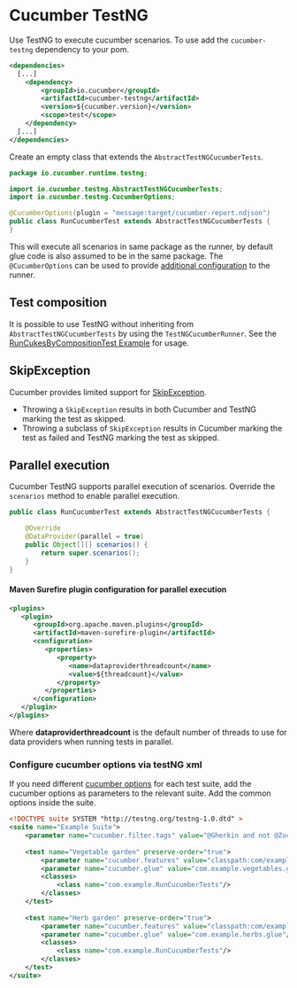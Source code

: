 Cucumber TestNG 
==============

Use TestNG to execute cucumber scenarios. To use add the `cucumber-testng` dependency to your pom.

```xml
<dependencies>
  [...]
    <dependency>
        <groupId>io.cucumber</groupId>
        <artifactId>cucumber-testng</artifactId>
        <version>${cucumber.version}</version>
        <scope>test</scope>
    </dependency>
  [...]
</dependencies>
```

Create an empty class that extends the `AbstractTestNGCucumberTests`.

```java
package io.cucumber.runtime.testng;

import io.cucumber.testng.AbstractTestNGCucumberTests;
import io.cucumber.testng.CucumberOptions;

@CucumberOptions(plugin = "message:target/cucumber-report.ndjson")
public class RunCucumberTest extends AbstractTestNGCucumberTests {
}
```

This will execute all scenarios in same package as the runner, by default glue code is also assumed to be in the same 
package. The `@CucumberOptions` can be used to provide
[additional configuration](https://docs.cucumber.io/cucumber/api/#list-configuration-options) to the runner. 

## Test composition ##

It is possible to use TestNG without inheriting from `AbstractTestNGCucumberTests` by using the `TestNGCucumberRunner`. 
See the [RunCukesByCompositionTest Example](../examples/java-calculator-testng/src/test/java/cucumber/examples/java/calculator/RunCukesByCompositionTest.java) 
for usage.

## SkipException ##

Cucumber provides limited support for [SkipException](https://jitpack.io/com/github/cbeust/testng/master/javadoc/org/testng/SkipException.html).

* Throwing a `SkipException` results in both Cucumber and TestNG marking the test as skipped.
* Throwing a subclass of `SkipException` results in Cucumber marking the test as failed and TestNG marking the test 
as skipped.

## Parallel execution ##

Cucumber TestNG supports parallel execution of scenarios. Override the `scenarios` method to enable parallel execution.

```java
public class RunCucumberTest extends AbstractTestNGCucumberTests {

    @Override
    @DataProvider(parallel = true)
    public Object[][] scenarios() {
        return super.scenarios();
    }
}
```

#### Maven Surefire plugin configuration for parallel execution ####

```xml
<plugins>
   <plugin>
      <groupId>org.apache.maven.plugins</groupId>
      <artifactId>maven-surefire-plugin</artifactId>
      <configuration>
         <properties>
            <property>
               <name>dataproviderthreadcount</name>
               <value>${threadcount}</value>
            </property>
         </properties>
      </configuration>
   </plugin>
</plugins>
```
Where **dataproviderthreadcount** is the default number of threads to use for data providers when running tests in parallel.

### Configure cucumber options via testNG xml

If you need different [cucumber options](../cucumber-core) for each test suite, add the cucumber options as parameters to the relevant suite. Add the common options inside the
suite.

```xml
<!DOCTYPE suite SYSTEM "http://testng.org/testng-1.0.dtd" >
<suite name="Example Suite">
	<parameter name="cucumber.filter.tags" value="@Gherkin and not @Zucchini" />
	
	<test name="Vegetable garden" preserve-order="true">
        <parameter name="cucumber.features" value="classpath:com/example/features/vegetable"/>
		<parameter name="cucumber.glue" value="com.example.vegetables.glue"/>
		<classes>
			<class name="com.example.RunCucumberTests"/>
		</classes>
	</test>
 	
	<test name="Herb garden" preserve-order="true">
		<parameter name="cucumber.features" value="classpath:com/example/features/herbs"/>
		<parameter name="cucumber.glue" value="com.example.herbs.glue"/>
		<classes>
			<class name="com.example.RunCucumberTests"/>
		</classes>
	</test>
</suite>
```
